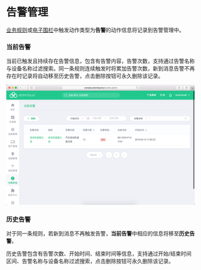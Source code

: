# 告警管理

[业务规则](/rule_engine/business_rules.md)或[电子围栏](/location/location.md#电子围栏)中触发动作类型为**告警**的动作信息将记录到告警管理中。

### 当前告警

当前已触发且持续存在告警信息，包含有告警内容，告警次数，支持通过告警名称与设备名称过滤搜索。同一条规则连续触发时将累加告警次数，新到消息告警不再存在时记录将自动移至历史告警，点击删除按钮可永久删除该记录。



![alert_list](_assets/image-20190313170722780.png)



### 历史告警

对于同一条规则，若新到消息不再触发告警，**当前告警**中相应的信息将移至**历史告警**。

历史告警包含有告警次数、开始时间、结束时间等信息，支持通过开始/结束时间区间、告警名称与设备名称过滤搜索，点击删除按钮可永久删除该记录。
